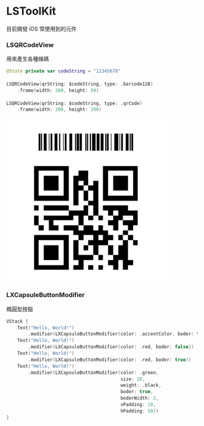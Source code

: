 # LSToolKit

目前開發 iOS 常使用到的元件

### LSQRCodeView
用來產生各種條碼
```swift
@State private var codeString = "12345678"

LSQRCodeView(qrString: $codeString, type: .barcode128)
    .frame(width: 200, height: 50)

LSQRCodeView(qrString: $codeString, type: .qrCode)
    .frame(width: 200, height: 200)
```
![alt text](https://github.com/dearhui/LSToolKit/blob/14a7b1acbcd446ced8c781a219e3d5367ff5d261/images/LSQRCodeViewScreenShot.png?raw=true)

### LXCapsuleButtonModifier
橢圓型按鈕
```swift
VStack {
    Text("Hello, World!")
        .modifier(LXCapsuleButtonModifier(color: .accentColor, boder: true))
    Text("Hello, World!")
        .modifier(LXCapsuleButtonModifier(color: .red, boder: false))
    Text("Hello, World!")
        .modifier(LXCapsuleButtonModifier(color: .red, boder: true))
    Text("Hello, World!")
        .modifier(LXCapsuleButtonModifier(color: .green,
                                          size: 20,
                                          weight: .black,
                                          boder: true,
                                          boderWidth: 2,
                                          vPadding: 10,
                                          hPadding: 50))
}
```
